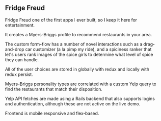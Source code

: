 ## Fridge Freud

Fridge Freud one of the first apps I ever built, so I keep it here for entertainment.

It creates a Myers-Briggs profile to recommend restaurants in your area.

The custom form-flow has a number of novel interactions such as a drag-and-drop car customizer (a la pimp my ride), and a spiciness ranker that let's users rank images of the spice girls to determine what level of spice they can handle.

All of the user choices are stored in globally with redux and locally with redux persist.

Myers-Briggs personality types are correlated with a custom Yelp query to find the restaurants that match their disposition.

Yelp API fetches are made using a Rails backend that also supports logins and authentication, although these are not active on the live demo.

Frontend is mobile responsive and flex-based.
